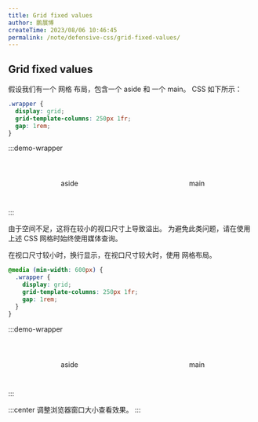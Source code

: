 ```yaml
---
title: Grid fixed values
author: 鹏展博
createTime: 2023/08/06 10:46:45
permalink: /note/defensive-css/grid-fixed-values/
---
```


## Grid fixed values

假设我们有一个 网格 布局，包含一个 aside 和 一个 main。 
CSS 如下所示：

```css
.wrapper {
  display: grid;
  grid-template-columns: 250px 1fr;
  gap: 1rem;
}
```
:::demo-wrapper
<div class="demo1-wrapper">
  <aside>aside</aside>
  <main>main</main>
</div>
:::

<style scoped>
.demo1-wrapper {
  display: grid;
  grid-template-columns: 250px 1fr;
  gap: 1rem;
}

.demo1-wrapper aside,
.demo1-wrapper main {
  text-align: center;
  line-height: 100px;
  height: 100px;
}

.demo1-wrapper aside {
  background-color: var(--vp-c-gray-3);
}
.demo1-wrapper main {
  background-color: var(--vp-c-brand-3);
}
</style>


由于空间不足，这将在较小的视口尺寸上导致溢出。
为避免此类问题，请在使用上述 CSS 网格时始终使用媒体查询。

在视口尺寸较小时，换行显示，在视口尺寸较大时，使用 网格布局。

```css
@media (min-width: 600px) {
  .wrapper {
    display: grid;
    grid-template-columns: 250px 1fr;
    gap: 1rem;
  }
}
```

:::demo-wrapper
<div class="demo2-wrapper">
  <aside>aside</aside>
  <main>main</main>
</div>
:::

<style scoped>
@media (min-width: 600px) {
  .demo2-wrapper {
    display: grid;
    grid-template-columns: 250px 1fr;
    gap: 1rem;
  }
}

.demo2-wrapper aside,
.demo2-wrapper main {
  text-align: center;
  line-height: 100px;
  height: 100px;
}

.demo2-wrapper aside {
  background-color: var(--vp-c-gray-3);
}
.demo2-wrapper main {
  background-color: var(--vp-c-brand-3);
}
</style>

:::center
调整浏览器窗口大小查看效果。
:::
